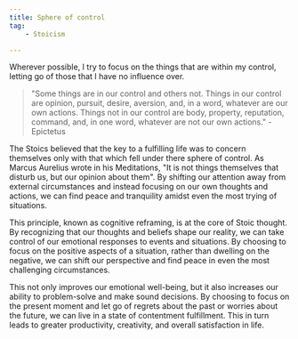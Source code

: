 ```yaml
---
title: Sphere of control
tag:
    - Stoicism

---
```


Wherever possible, I try to focus on the things that are within my control, letting go of those that I have no influence over.

>"Some things are in our control and others not. Things in our control are opinion, pursuit, desire, aversion, and, in a word, whatever are our own actions. Things not in our control are body, property, reputation, command, and, in one word, whatever are not our own actions." - Epictetus

The Stoics believed that the key to a fulfilling life was to concern themselves only with that which fell under there sphere of control. As Marcus Aurelius wrote in his Meditations, "It is not things themselves that disturb us, but our opinion about them". By shifting our attention away from external circumstances and instead focusing on our own thoughts and actions, we can find peace and tranquility amidst even the most trying of situations.

This principle, known as cognitive reframing, is at the core of Stoic thought. By recognizing that our thoughts and beliefs shape our reality, we can take control of our emotional responses to events and situations. By choosing to focus on the positive aspects of a situation, rather than dwelling on the negative, we can shift our perspective and find peace in even the most challenging circumstances.

This not only improves our emotional well-being, but it also increases our ability to problem-solve and make sound decisions. By choosing to focus on the present moment and let go of regrets about the past or worries about the future, we can live in a state of contentment fulfillment. This in turn leads to greater productivity, creativity, and overall satisfaction in life.
